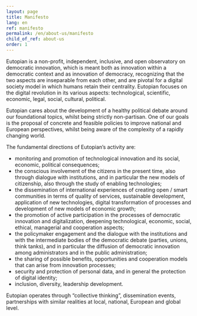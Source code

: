```yaml
---
layout: page
title: Manifesto
lang: en
ref: manifesto
permalink: /en/about-us/manifesto
child_of_ref: about-us
order: 1
---
```


Eutopian is a non-profit, independent, inclusive, and open observatory on democratic
innovation, which is meant both as innovation within a democratic context and as innovation of
democracy, recognizing that the two aspects are inseparable from each other, and are pivotal
for a digital society model in which humans retain their centrality. Eutopian focuses on the digital
revolution in its various aspects: technological, scientific, economic, legal, social, cultural,
political.

Eutopian cares about the development of a healthy political debate around our foundational
topics, whilst being strictly non-partisan. One of our goals is the proposal of concrete and
feasible policies to improve national and European perspectives, whilst being aware of the
complexity of a rapidly changing world.

The fundamental directions of Eutopian’s activity are:

- monitoring and promotion of technological innovation and its social, economic, political
consequences;
- the conscious involvement of the citizens in the present time, also through dialogue with
institutions, and in particular the new models of citizenship, also through the study of
enabling technologies;
- the dissemination of international experiences of creating open / smart communities in
terms of quality of services, sustainable development, application of new technologies,
digital transformation of processes and development of new models of economic growth;
- the promotion of active participation in the processes of democratic innovation and
digitalization, deepening technological, economic, social, ethical, managerial and
cooperation aspects;
- the policymaker engagement and the dialogue with the institutions and with the
intermediate bodies of the democratic debate (parties, unions, think tanks), and in
particular the diffusion of democratic innovation among administrators and in the public
administration;
- the sharing of possible benefits, opportunities and cooperation models that can arise
from innovation processes;
- security and protection of personal data, and in general the protection of digital identity;
- inclusion, diversity, leadership development.

Eutopian operates through “collective thinking”, dissemination events, partnerships with similar
realities at local, national, European and global level.
